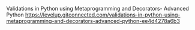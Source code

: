 
Validations in Python using Metaprogramming and Decorators- Advanced Python
https://levelup.gitconnected.com/validations-in-python-using-metaprogramming-and-decorators-advanced-python-ee4d4278a6b3
